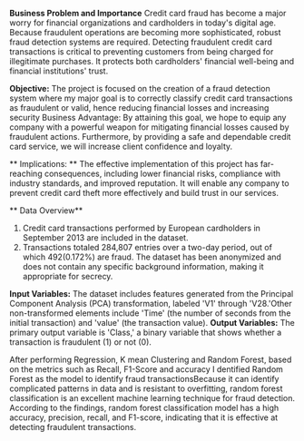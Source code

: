 **Business Problem and Importance**
Credit card fraud has become a major worry for financial organizations and cardholders in today's digital age. Because fraudulent operations are becoming more sophisticated, robust fraud detection systems are required. Detecting fraudulent credit card transactions is critical to preventing customers from being charged for illegitimate purchases. It protects both cardholders' financial well-being and financial institutions' trust.

**Objective:**
The project is focused on the creation of a fraud detection system where my major goal is to correctly classify credit card transactions as fraudulent or valid, hence reducing financial losses and increasing security
Business Advantage: 
By attaining this goal, we hope to equip any company with a powerful weapon for mitigating financial losses caused by fraudulent actions. Furthermore, by providing a safe and dependable credit card service, we will increase client confidence and loyalty.

** Implications: **
 The effective implementation of this project has far-reaching consequences, including lower financial risks, compliance with industry standards, and improved reputation. It will enable any company to prevent credit card theft more effectively and build trust in our services.

** Data Overview**
 
 1. Credit card transactions performed by European cardholders in September 2013 are included in the dataset.
 2. Transactions totaled 284,807 entries over a two-day period, out of which 492(0.172%) are fraud.
The dataset has been anonymized and does not contain any specific background information, making it appropriate for secrecy.


**Input Variables:** The dataset includes features generated from the Principal Component Analysis (PCA) transformation, labeled 'V1' through 'V28.'Other non-transformed elements include 'Time' (the number of seconds from the initial transaction) and 'value' (the transaction value).
**Output Variables:** The primary output variable is 'Class,' a binary variable that shows whether a transaction is fraudulent (1) or not (0).

After performing Regression, K mean Clustering and Random Forest, based on the metrics such as Recall, F1-Score and accuracy I dentified Random Forest as the model to identify fraud transactionsBecause it can identify complicated patterns in data and is resistant to overfitting, random forest classification is an excellent machine learning technique for fraud detection. According to the findings, random forest classification model has a high accuracy, precision, recall, and F1-score, indicating that it is effective at detecting fraudulent transactions.







